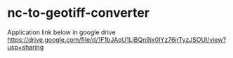 # nc-to-geotiff-converter

Application link below in google drive
https://drive.google.com/file/d/1F1bJAqU1LjBQn9jx0IYz76jrTyzJSOUl/view?usp=sharing
